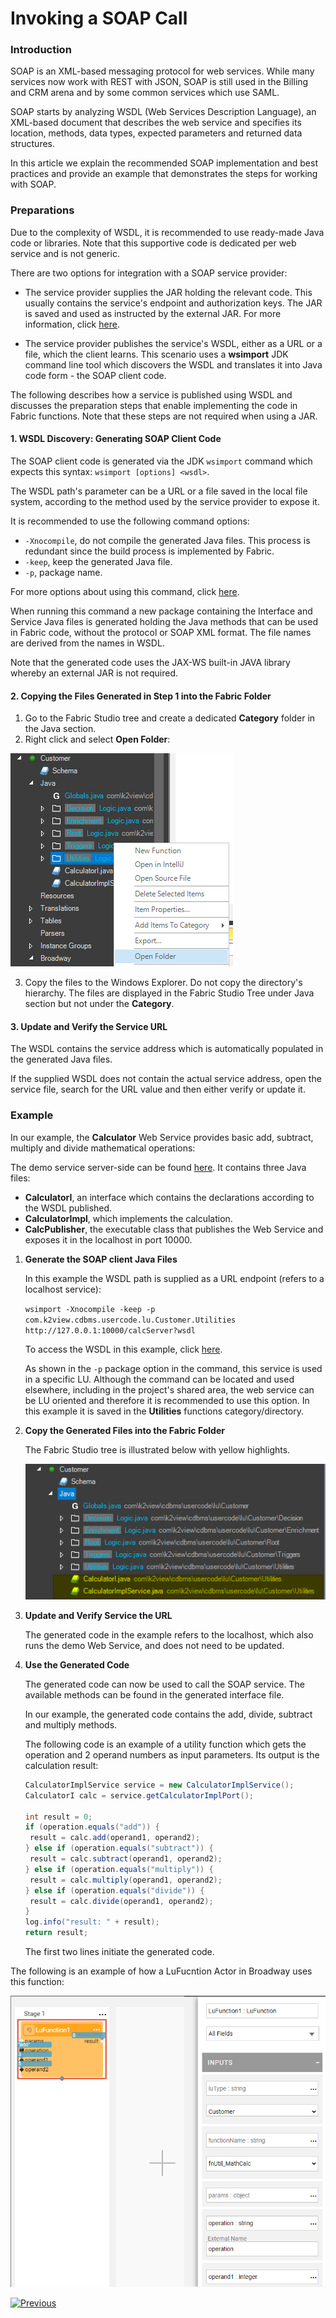 # Invoking a SOAP Call

### Introduction

SOAP is an XML-based messaging protocol for web services. While many services now work with REST with JSON, SOAP is still used in the Billing and CRM arena and by some common services which use SAML.

SOAP starts by analyzing WSDL (Web Services Description Language), an XML-based document that describes the web service and specifies its location, methods, data types, expected parameters and returned data structures. 

In this article we explain the recommended SOAP implementation and best practices and provide an example that demonstrates the steps for working with SOAP.

### Preparations

Due to the complexity of WSDL, it is recommended to use ready-made Java code or libraries. Note that this supportive code is dedicated per web service and is not  generic.

There are two options for integration with a SOAP service provider:

* The service provider supplies the JAR holding the relevant code. This usually contains the service's endpoint and authorization keys. The JAR is saved and used as instructed by the external JAR. For more information, click [here](/articles/31_external_resources/01_external_jars.md). 

* The service provider publishes the service's WSDL, either as a URL or a file, which the client learns. This scenario uses a **wsimport** JDK command line tool which discovers the WSDL and translates it into Java code form - the SOAP client code.

The following describes how a service is published using WSDL and discusses the preparation steps that enable implementing the code in Fabric functions. Note that these steps are not required when using a JAR.

#### 1. WSDL Discovery: Generating SOAP Client Code

The SOAP client code is generated via the JDK `wsimport` command which expects this syntax: `wsimport [options] <wsdl>`.  

The WSDL path's parameter can be a URL or a file saved in the local file system, according to the method used by the service provider to expose it. 

It is recommended to use the following command options:

* `-Xnocompile`, do not compile the generated Java files. This process is redundant since the build process is implemented by Fabric.
* `-keep`, keep the generated Java file.
* `-p`, package name. 

For more options about using this command, click [here](https://docs.oracle.com/javase/7/docs/technotes/tools/share/wsimport.html).

When running this command a new package containing the Interface and Service Java files is generated holding the Java methods that can be used in Fabric code, without the protocol or SOAP XML format. The file names are derived from the names in WSDL.

Note that the generated code uses the JAX-WS built-in JAVA library whereby an external JAR is not required.

#### 2. Copying the Files Generated in Step 1 into the Fabric Folder

1. Go to the Fabric Studio tree and create a dedicated **Category** folder in the Java section.
2. Right click and select **Open Folder**:

![image](images/open_java_folder.png)

3. Copy the files to the Windows Explorer. Do not copy the directory's hierarchy. The files are displayed in the Fabric Studio Tree under Java section but not under the **Category**.

#### 3. Update and Verify the Service URL

The WSDL contains the service address which is automatically populated in the generated Java files.

If the supplied WSDL does not contain the actual service address, open the service file, search for the URL value and then either verify or update it.

### Example

In our example, the **Calculator** Web Service provides basic add, subtract, multiply and divide mathematical operations:

The demo service server-side can be found [here](/articles/31_external_resources/SOAP_Server_Example.zip). It contains three Java files:
-  **CalculatorI**, an interface which contains the declarations according to the WSDL published.
-  **CalculatorImpl**, which implements the calculation.
-  **CalcPublisher**, the executable class that publishes the Web Service and exposes it in the localhost in port 10000.


1. **Generate the SOAP client Java Files**

   In this example the WSDL path is supplied as a URL endpoint (refers to a localhost service):

   `wsimport -Xnocompile -keep -p com.k2view.cdbms.usercode.lu.Customer.Utilities http://127.0.0.1:10000/calcServer?wsdl`

   To access the WSDL in this example, click [here](/articles/31_external_resources/calculator.wsdl).

   As shown in the `-p` package option in the command, this service is used in a specific LU. Although the command can be located and used elsewhere, including in the project's shared area, the web service can be LU oriented and therefore it is recommended to use this option. In this example it is saved in the  **Utilities** functions category/directory. 

2. **Copy the Generated Files into the Fabric Folder**

   The Fabric Studio tree is illustrated below with yellow highlights.

   ![image](images/soap_java_generated_files_at_studio_tree.png)



3. **Update and Verify Service the URL**

   The generated code in the example refers to the localhost, which also runs the demo Web Service, and does not need to be updated.

4. **Use the Generated Code**

   The generated code can now be used to call the SOAP service. The available methods can be found in the generated interface file.

   In our example, the generated code contains the add, divide, subtract and multiply methods.

   The following code is an example of a utility function which gets the operation and 2 operand numbers as input parameters. Its output is the calculation result:

   ```java
   CalculatorImplService service = new CalculatorImplService();
   CalculatorI calc = service.getCalculatorImplPort();
   
   int result = 0;
   if (operation.equals("add")) {
   	result = calc.add(operand1, operand2);
   } else if (operation.equals("subtract")) {
   	result = calc.subtract(operand1, operand2);
   } else if (operation.equals("multiply")) {
   	result = calc.multiply(operand1, operand2);
   } else if (operation.equals("divide")) {
   	result = calc.divide(operand1, operand2);
   }
   log.info("result: " + result);
   return result;
   
   ```

   The first two lines initiate the generated code.

   
   
  The following is an example of how a LuFucntion Actor in Broadway uses this function:

<img src="images/LuFuncActor_soap.png" alt="LuFucntion Actor using soap function" />



[![Previous](/articles/images/Previous.png)](/articles/31_external_resources/03_invoke_http_rest_call_example.md)
